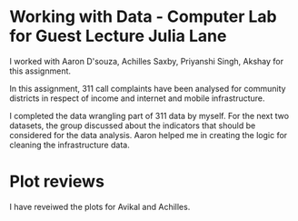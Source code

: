 # Working with Data - Computer Lab for Guest Lecture Julia Lane

I worked with Aaron D'souza, Achilles Saxby, Priyanshi Singh, Akshay for this assignment.

In this assignment, 311 call complaints have been analysed for community districts in respect of income and internet and mobile infrastructure.

I completed the data wrangling part of 311 data by myself. For the next two datasets, the group discussed about the indicators that should be considered for the data analysis. Aaron helped me in creating the logic for cleaning the infrastructure data.   

# Plot reviews
I have reveiwed the plots for Avikal and Achilles.